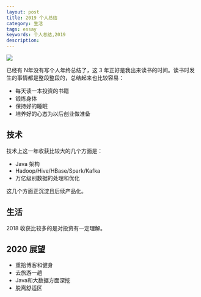 ```yaml
---
layout: post
title: 2019 个人总结
category: 生活
tags: essay
keywords: 个人总结,2019
description:
---
```


![](https://caichangqi.github.io/images/IMG_2063.JPG)

已经有 N年没有写个人年终总结了，这 3 年正好是我出来读书的时间。读书时发生的事情都是整段整段的，总结起来也比较容易：

- 每天读一本投资的书籍
- 锻炼身体
- 保持好的睡眠
- 培养好的心态为以后创业做准备

## 技术

技术上这一年收获比较大的几个方面是：

- Java 架构
- Hadoop/Hive/HBase/Spark/Kafka
- 万亿级别数据的处理和优化

这几个方面正沉淀且后续产品化。

## 生活

2018 收获比较多的是对投资有一定理解。

## 2020 展望

- 重拾博客和健身
- 去旅游一趟
- Java和大数据方面深挖
- 脱离舒适区

